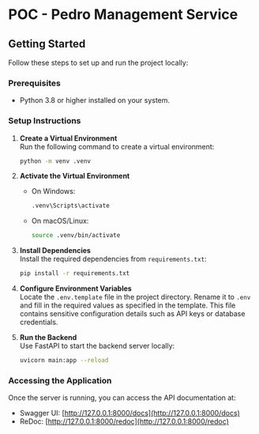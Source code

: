 # POC - Pedro Management Service
## Getting Started

Follow these steps to set up and run the project locally:

### Prerequisites
- Python 3.8 or higher installed on your system.

### Setup Instructions

1. **Create a Virtual Environment**  
    Run the following command to create a virtual environment:
    ```bash
    python -m venv .venv
    ```

2. **Activate the Virtual Environment**  
    - On Windows:
      ```bash
      .venv\Scripts\activate
      ```
    - On macOS/Linux:
      ```bash
      source .venv/bin/activate
      ```

3. **Install Dependencies**  
    Install the required dependencies from `requirements.txt`:
    ```bash
    pip install -r requirements.txt
    ```

4. **Configure Environment Variables**  
    Locate the `.env.template` file in the project directory. Rename it to `.env` and fill in the required values as specified in the template. This file contains sensitive configuration details such as API keys or database credentials.

5. **Run the Backend**  
    Use FastAPI to start the backend server locally:
    ```bash
    uvicorn main:app --reload
    ```

### Accessing the Application
Once the server is running, you can access the API documentation at:
- Swagger UI: [http://127.0.0.1:8000/docs](http://127.0.0.1:8000/docs)
- ReDoc: [http://127.0.0.1:8000/redoc](http://127.0.0.1:8000/redoc)